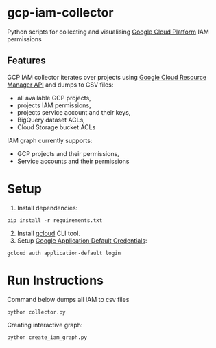 # gcp-iam-collector
Python scripts for collecting and visualising [Google Cloud Platform](https://cloud.google.com/) IAM permissions

## Features

GCP IAM collector iterates over projects using [Google Cloud Resource Manager API](https://cloud.google.com/resource-manager/reference/rest/v1/projects/list) and dumps to CSV files:
* all available GCP projects,
* projects IAM permissions,
* projects service account and their keys,
* BigQuery dataset ACLs,
* Cloud Storage bucket ACLs

IAM graph currently supports:
* GCP projects and their permissions,
* Service accounts and their permissions

# Setup

1. Install dependencies:
```
pip install -r requirements.txt
```
2. Install [gcloud](https://cloud.google.com/sdk/gcloud/) CLI tool.
3. Setup [Google Application Default Credentials](https://developers.google.com/identity/protocols/application-default-credentials):
```
gcloud auth application-default login
```

# Run Instructions

Command below dumps all IAM to csv files
```
python collector.py
```

Creating interactive graph:
```
python create_iam_graph.py
```